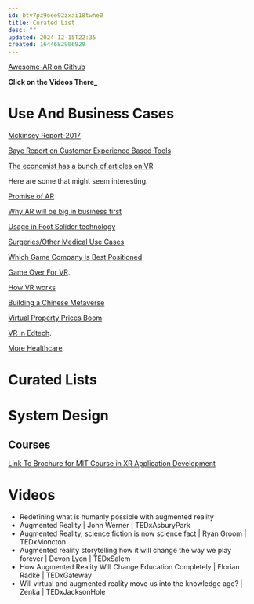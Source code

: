 ```yaml
---
id: btv7pz9oee92zxai18twhe0
title: Curated List
desc: ""
updated: 2024-12-15T22:35
created: 1644682906929
---
```

[Awesome-AR on Github](https://github.com/dharmeshkakadia/awesome-AR)

**Click on the Videos There\_**

# Use And Business Cases

[Mckinsey Report-2017](https://www.mckinsey.com/industries/technology-media-and-telecommunications/our-insights/augmented-and-virtual-reality-the-promise-and-peril-of-immersive-technologies)

[Baye Report on Customer Experience Based Tools](https://www.bain.com/insights/customer-experience-tools-augmented-or-virtual-reality/)

[The economist has a bunch of articles on VR](https://www.economist.com/search?q=%22virtual+reality%22&sort=date)

Here are some that might seem interesting.

[Promise of AR](https://www.economist.com/science-and-technology/2017/02/04/the-promise-of-augmented-reality)

[Why AR will be big in business first](https://www.economist.com/leaders/2017/02/04/why-augmented-reality-will-be-big-in-business-first)

[Usage in Foot Solider technology](https://www.economist.com/science-and-technology/tomorrows-soldiers-will-have-their-reality-augmented/21804963)

[Surgeries/Other Medical Use Cases](https://www.economist.com/technology-quarterly/2001/03/24/the-cutting-edge-of-virtual-reality)

[Which Game Company is Best Positioned](https://www.economist.com/graphic-detail/2016/10/14/which-gaming-company-will-dominate-the-virtual-reality-market)

[Game Over For VR](https://www.economist.com/science-and-technology/2017/12/01/game-over-for-virtual-reality).

[How VR works](https://www.economist.com/the-economist-explains/2015/09/01/how-virtual-reality-works)

[Building a Chinese Metaverse](https://www.economist.com/china/2022/02/04/building-a-metaverse-with-chinese-characteristics)

[Virtual Property Prices Boom](https://www.economist.com/business/2022/01/01/virtual-property-prices-are-going-through-the-roof)

[VR in Edtech](https://www.economist.com/united-states/2021/09/18/edtech-that-helps-teachers-beats-edtech-that-replaces-them).

[More Healthcare](https://www.economist.com/technology-quarterly/2020/10/01/health-care-is-already-benefiting-from-vr)

# Curated Lists

# System Design

[](https://www.youtube.com/watch?v=-7CcuHASEgw&ab_channel=StrangeLoopConference)

[](https://www.youtube.com/watch?v=XJZpf0gk1ZM&ab_channel=Ekeeda)

## Courses

[Link To Brochure for MIT Course in XR Application Development](https://drive.google.com/file/d/1p7HUxKxOeJwtB1p_xuaiQ1H-qmguc85g/view?usp=sharing)

# Videos

- Redefining what is humanly possible with augmented reality
- Augmented Reality | John Werner | TEDxAsburyPark
- Augmented Reality, science fiction is now science fact | Ryan Groom | TEDxMoncton
- Augmented reality storytelling how it will change the way we play forever | Devon Lyon | TEDxSalem
- How Augmented Reality Will Change Education Completely | Florian Radke | TEDxGateway
- Will virtual and augmented reality move us into the knowledge age? | Zenka | TEDxJacksonHole

